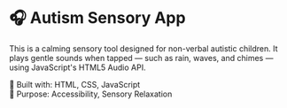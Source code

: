 # 🎧 Autism Sensory App

This is a calming sensory tool designed for non-verbal autistic children. It plays gentle sounds when tapped — such as rain, waves, and chimes — using JavaScript's HTML5 Audio API.

🔧 Built with: HTML, CSS, JavaScript  
🎯 Purpose: Accessibility, Sensory Relaxation

